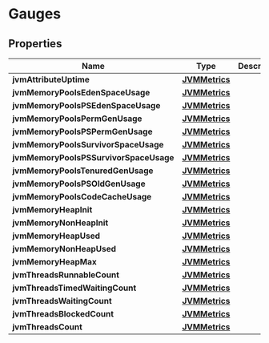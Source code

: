 
# Gauges

## Properties
Name | Type | Description | Notes
------------ | ------------- | ------------- | -------------
**jvmAttributeUptime** | [**JVMMetrics**](JVMMetrics.md) |  |  [optional]
**jvmMemoryPoolsEdenSpaceUsage** | [**JVMMetrics**](JVMMetrics.md) |  |  [optional]
**jvmMemoryPoolsPSEdenSpaceUsage** | [**JVMMetrics**](JVMMetrics.md) |  |  [optional]
**jvmMemoryPoolsPermGenUsage** | [**JVMMetrics**](JVMMetrics.md) |  |  [optional]
**jvmMemoryPoolsPSPermGenUsage** | [**JVMMetrics**](JVMMetrics.md) |  |  [optional]
**jvmMemoryPoolsSurvivorSpaceUsage** | [**JVMMetrics**](JVMMetrics.md) |  |  [optional]
**jvmMemoryPoolsPSSurvivorSpaceUsage** | [**JVMMetrics**](JVMMetrics.md) |  |  [optional]
**jvmMemoryPoolsTenuredGenUsage** | [**JVMMetrics**](JVMMetrics.md) |  |  [optional]
**jvmMemoryPoolsPSOldGenUsage** | [**JVMMetrics**](JVMMetrics.md) |  |  [optional]
**jvmMemoryPoolsCodeCacheUsage** | [**JVMMetrics**](JVMMetrics.md) |  |  [optional]
**jvmMemoryHeapInit** | [**JVMMetrics**](JVMMetrics.md) |  |  [optional]
**jvmMemoryNonHeapInit** | [**JVMMetrics**](JVMMetrics.md) |  |  [optional]
**jvmMemoryHeapUsed** | [**JVMMetrics**](JVMMetrics.md) |  |  [optional]
**jvmMemoryNonHeapUsed** | [**JVMMetrics**](JVMMetrics.md) |  |  [optional]
**jvmMemoryHeapMax** | [**JVMMetrics**](JVMMetrics.md) |  |  [optional]
**jvmThreadsRunnableCount** | [**JVMMetrics**](JVMMetrics.md) |  |  [optional]
**jvmThreadsTimedWaitingCount** | [**JVMMetrics**](JVMMetrics.md) |  |  [optional]
**jvmThreadsWaitingCount** | [**JVMMetrics**](JVMMetrics.md) |  |  [optional]
**jvmThreadsBlockedCount** | [**JVMMetrics**](JVMMetrics.md) |  |  [optional]
**jvmThreadsCount** | [**JVMMetrics**](JVMMetrics.md) |  |  [optional]



